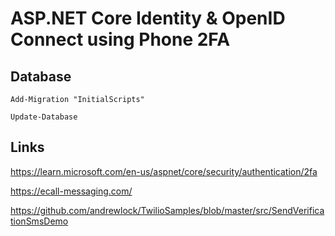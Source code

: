 # ASP.NET Core Identity & OpenID Connect using Phone 2FA

## Database

```
Add-Migration "InitialScripts"
```

```
Update-Database
```

## Links

https://learn.microsoft.com/en-us/aspnet/core/security/authentication/2fa

https://ecall-messaging.com/

https://github.com/andrewlock/TwilioSamples/blob/master/src/SendVerificationSmsDemo
